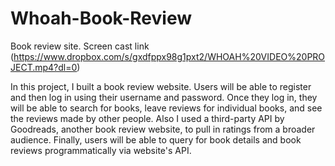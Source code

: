 

# Whoah-Book-Review

Book review site.
Screen cast link (https://www.dropbox.com/s/gxdfppx98g1pxt2/WHOAH%20VIDEO%20PROJECT.mp4?dl=0)

In this project, I built a book review website. Users will be able to register and then log in using their username and password. Once they log in, they will be able to search for books, leave reviews for individual books, and see the reviews made by other people. Also I used a third-party API by Goodreads, another book review website, to pull in ratings from a broader audience. Finally, users will be able to query for book details and book reviews programmatically via website's API.
